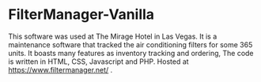 # FilterManager-Vanilla
This software was used at The Mirage Hotel in Las Vegas. It is a maintenance software that tracked the air conditioning filters for some 365 units. It boasts many features as inventory tracking and ordering, The code is written in HTML, CSS, Javascript and PHP. Hosted at https://www.filtermanager.net/ . 
